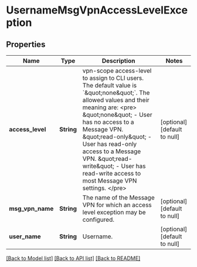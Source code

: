 # UsernameMsgVpnAccessLevelException

## Properties
Name | Type | Description | Notes
------------ | ------------- | ------------- | -------------
**access_level** | **String** | vpn-scope access-level to assign to CLI users. The default value is &#x60;\&quot;none\&quot;&#x60;. The allowed values and their meaning are:  &lt;pre&gt; \&quot;none\&quot; - User has no access to a Message VPN. \&quot;read-only\&quot; - User has read-only access to a Message VPN. \&quot;read-write\&quot; - User has read-write access to most Message VPN settings. &lt;/pre&gt;  | [optional] [default to null]
**msg_vpn_name** | **String** | The name of the Message VPN for which an access level exception may be configured. | [optional] [default to null]
**user_name** | **String** | Username. | [optional] [default to null]

[[Back to Model list]](../README.md#documentation-for-models) [[Back to API list]](../README.md#documentation-for-api-endpoints) [[Back to README]](../README.md)


